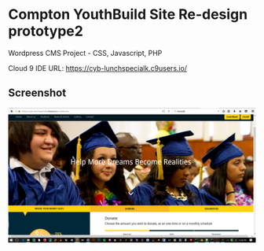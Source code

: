 # Compton YouthBuild Site Re-design prototype2

Wordpress CMS Project - CSS, Javascript, PHP

Cloud 9 IDE URL: https://cyb-lunchspecialk.c9users.io/
## Screenshot

![alt text](screenshot.png "Compton YouthBuild Prototype")







